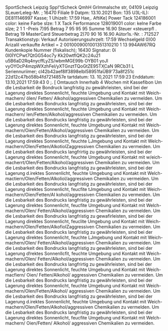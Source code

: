 SportScheck Leipzig Spp!'tScheck QmhH Grlmmalsche str, 04109 Leipzig SLeuerLeleg-Mr. ; 16470 Filiale 9 Datpm: 13.10.2021 Bon: 135 U3L-IL): DE811146997 Kasse; 1 Uhizelt: 17:59 Hae,. AftiKe] Power Tack 124186001 color: keine Farbe slze: 1 X Tack Ferformance 128019001 color: kelne Farbe slze; 2 1 1 -Preis 7)95 Betrag 7 95 95 95 Summe 16.90 Steuer «steuerpfl . Betrag 19 MasterCard Steuerbetrag 2)70 90 16 16.90 Aütor1s.-Nr. : 712527 Transaktionstyp: Verkauf Autorisierungsuhrzelt: 17:59 Wechselgeld 0)00 Arizalil verkaufte Artikel = 2 0010009001001351310210 1 13 994AW67RQ Kundenkopie Nummer (fiskalisch); 16430 Signatur: 0í 0I0ÌYCPwt7QtGG54oc7y Kk20wtflQK2c24u21 u5B6aD2Rq4nycffLyZS/wbmMGE99b OYB01 yoJl vyOYOcP4mzpWXzhFel/yXTGnztTQoGtZE95TXCaN 9RCb31 L Seriennuriimer; cl42b42aef8lf3898elbl58951faÜB9'73a8f251c 22d12c47bö58b4fd7214857e tartdatum: 13. 10,2021 17:59:23 Enddatum: 13.10,2021 17:59:43 0 ;. [ Omtausch Innerhalb 4 Wochen mit Kassefibon Um dle Lesbarkeit de Bondruck langfristig zu gewährleisten, sind bei der Lagerung direktes Sonnenlicht, feuchte Umgebung und Kontakt mit Weich- machern/ ölen/ Fetten/ Alkohol/aggressiven Chemikalien zu vermelden. Um die Lesbarkeit des Bondrucks langfristig zu gewährleisten, sind bei der Lagerung direktes Sonnenlicht, feuchte Umgebung und Kontakt mit Weich- machern/ len/Fetten/Alkohol/aggressiven Chemikalien zu vermeiden. Um die Lesbarkeit des Bondrucks langfristig zu gewährleisten, sind bei der Lagerung direktes Sonnenlicht, feuchte Umgebung und Kontakt mit Weich- machern/Oien/Fetten/Alkohol/aggressiven Chemikalien zu vermeiden. Um die Lesbarkeit des Bondrucks langfristig zu gewährleisten, sind bei der Lagerung direktes Sonnenlicht, feuchte LJmgebung und Kontakt mit Welch- machern/Olen/Fetten/AlkotiolZaggressiven Chemikalien zu vermeiden. Um die Lesbarkeit des Bondrucks langfrirtig zu gewährleisten, sind bei der Lagerung direktes Sonnenlicht, feuchte Umgebung und Kontakt mit w/eich- macherrt/Olen/Fetten/Alkohol/aggressiven Chemikalien zu vermeiden. Um die Lesbarkeit des Bondrucks langfristig zu gewährleisten, sind bei der Lagerung d.irektes Sonnenlicht, feuchte Umgebung und Kontakt mit Welch- mactiern/Olen/Fetten/Alkoliol/aggressiven Chemikalien zu vermeiden. Um die Lesbarkeit des Bondrucks langfristig zu gewährleisten, sind bei der Lagerung direktes Sonnenlicht, feucfite tJmgebung und Kontakt mit Weich- machern/Oien/Fetten/AI kohol/aggressiven Cliemikalien zu vermeiden. Um die Lesbarkeit des Bondrucks langfristig zu gewährleisten, sind bei der Lagerung direktes Sonnenlicht, feucfite Umgebung und Kontakt mit Welch- machern/Olen/ Fetten/Alkohol/aggressiven Chemikalien zu vermelden. Um die Lesbarkeit des Bondrucks langfristig zu gewafirleisten, sind bei der Lagerung direktes Sonnenlicht, feuclite Umgebung und Kontakt mit Weich- machern/Olen/Fetten/AlkofiolZaggressiven Chemikalien zu vermeiden. Um die Lesbarkeit des Bondrucks langfristig zu gewährleisten, sind bei der Lagerung direktes Sonnenlicht, feuchte LJmgebung und Kontakt mit Weich- machern/Olen/ Fetten/Alkohol/aggressiven Chemikalien zu vermeiden. Um die Lesbarkeit des Bondrucks langfristig zu gewährleisten, sind bei der Lagerung d!rektes Sonnenllcfit, feuchte Umgebung und Kontakt mit Weich- machern/Olen/ Fetten/Alkohol/aggressiven Chemikalien zu vermeiden. Um die Lesbarkeit des Bondrucks langfrirtig zu gewährleisten, sind bei der Lagerung direktes Sonnenlicht, feuchte Umgebung und Kontakt mit Weich- macfiern/ Oien/ Fetten/Alkohol/ aggressiven Chemikalien zu vermeiden. Um die Lesbarkeit des Bondrucks langfristig zu gewährleisten, sind bei der Lagerung direktes Sonnenlicht, feuchte Umgebung und Kontakt mit Weich- machern/Olen/Fetten/Alkohol/ aggressiven Chemikalien zu vermeiden. Um die Lesbarkeit des Bondrucks langfristig zu gewährleisten, sind bei der Lagerung d.irektes Sonnenlicht, feuchte Umgebung und Kontakt mit Weich- machern/Olen/Fetten/Alkohol/aggressiven Chemikalien zu vermelden. Um die Lesbarkeit des Bondrucks langfristig zu gewährleisten, sind bei der Lagerung direktes Sonnenlicht, feucfite Umgebung und Kontakt mit Welch- machern/ Oien/Fetten/ Alkohol/ aggressiven Chemikalien zu vermeiden.